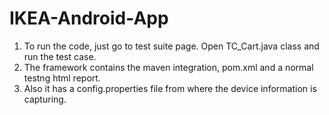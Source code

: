 # IKEA-Android-App
1. To run the code, just go to test suite page. Open TC_Cart.java class and run the test case.
2. The framework contains the maven integration, pom.xml and a normal testng html report.
3. Also it has a config.properties file from where the device information is capturing.
